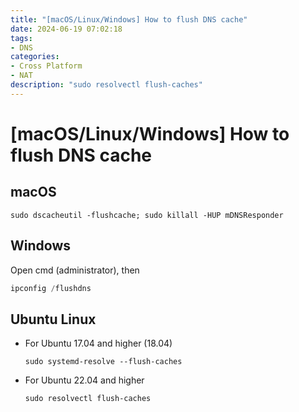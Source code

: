 ```yaml
---
title: "[macOS/Linux/Windows] How to flush DNS cache"
date: 2024-06-19 07:02:18
tags:
- DNS
categories:
- Cross Platform
- NAT
description: "sudo resolvectl flush-caches"
---
```


# [macOS/Linux/Windows] How to flush DNS cache

## macOS

```shell
sudo dscacheutil -flushcache; sudo killall -HUP mDNSResponder
```

## Windows

Open cmd (administrator), then 

```powershell
ipconfig /flushdns
```

## Ubuntu Linux

- For Ubuntu 17.04 and higher (18.04)

    ```shell
    sudo systemd-resolve --flush-caches
    ```

- For Ubuntu 22.04 and higher

    ```
    sudo resolvectl flush-caches
    ```

